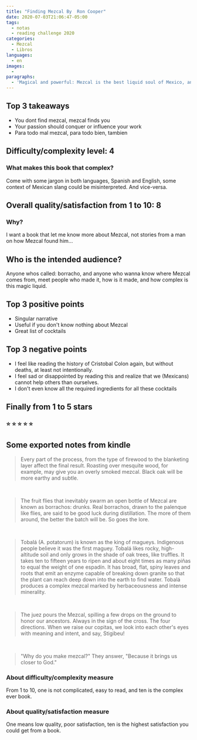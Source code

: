 ```yaml
---
title: "Finding Mezcal By  Ron Cooper"
date: 2020-07-03T21:06:47-05:00
tags:
  - notas
  - reading challenge 2020
categories:
  - Mezcal
  - Libros
languages:
  - en
images:
  -
paragraphs:
  - 'Magical and powerful: Mezcal is the best liquid soul of Mexico, and this is a story on how Ron Cooper deal to make Mezcal, a gringo living in the hearth of making Mezcal.'
---
```



## Top 3 takeaways

- You dont find mezcal, mezcal finds you
- Your passion should conquer or influence your work
- Para todo mal mezcal, para todo bien, tambien

## Difficulty/complexity level: 4

### What makes this book that complex?

Come with some jargon in both languages, Spanish and English, some context of Mexican slang could be misinterpreted. And vice-versa.

## Overall quality/satisfaction from 1 to 10: 8️

### Why?

I want a book that let me know more about Mezcal, not stories from a man on how Mezcal found him...

## Who is the intended audience?

Anyone whos called: borracho, and anyone who wanna know where Mezcal comes from, meet people who made it, how is it made, and how complex is this magic liquid.

## Top 3 positive points

- Singular narrative
- Useful if you don't know nothing about Mezcal
- Great list of cocktails

## Top 3 negative points

- I feel like reading the history of Cristobal Colon again, but without deaths, at least not intentionally.
- I feel sad or disappointed by reading this and realize that we (Mexicans) cannot help others than ourselves.
- I don't even know all the required ingredients for all these cocktails

## Finally from 1 to 5 stars

### ⭐️ ⭐️ ⭐️ ⭐️ ⭐️

## Some exported notes from kindle

> Every part of the process, from the type of firewood to the blanketing layer affect the final result. Roasting over mesquite wood, for example, may give you an overly smoked mezcal. Black oak will be more earthy and subtle.

<br>

> The fruit flies that inevitably swarm an open bottle of Mezcal are known as borrachos: drunks. Real borrachos, drawn to the palenque like flies, are said to be good luck during distillation. The more of them around, the better the batch will be. So goes the lore.

<br>

> Tobalá (A. potatorum) is known as the king of magueys. Indigenous people believe it was the first maguey. Tobalá likes rocky, high-altitude soil and only grows in the shade of oak trees, like truffles. It takes ten to fifteen years to ripen and about eight times as many piñas to equal the weight of one espadín. It has broad, flat, spiny leaves and roots that emit an enzyme capable of breaking down granite so that the plant can reach deep down into the earth to find water. Tobalá produces a complex mezcal marked by herbaceousness and intense minerality.

<br>

> The juez pours the Mezcal, spilling a few drops on the ground to honor our ancestors. Always in the sign of the cross. The four directions. When we raise our copitas, we look into each other's eyes with meaning and intent, and say, Stigibeu!

<br>

> "Why do you make mezcal?" They answer, "Because it brings us closer to God."

### About difficulty/complexity measure

From 1 to 10, one is not complicated, easy to read, and ten is the complex ever book.

### About quality/satisfaction measure

One means low quality, poor satisfaction, ten is the highest satisfaction you could get from a book.
